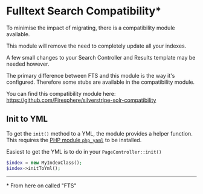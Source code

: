 # Fulltext Search Compatibility\*

To minimise the impact of migrating, there is a compatibility module available.

This module will remove the need to completely update all your indexes.

A few small changes to your Search Controller and Results template may be needed however.

The primary difference between FTS and this module is the way it's configured. Therefore some stubs are available in the compatibility module.

You can find this compatibility module here: https://github.com/Firesphere/silverstripe-solr-compatibility

## Init to YML

To get the `init()` method to a YML, the module provides a helper function. This requires the [PHP module `php_yaml`](https://www.php.net/manual/en/book.yaml.php) to be installed.

Easiest to get the YML is to do in your `PageController::init()`

```php
$index = new MyIndexClass();
$index->initToYml();
```


----------

\* From here on called "FTS"